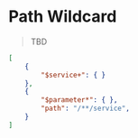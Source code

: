 # Path Wildcard

> TBD

```json
[
    {
        "$service+": { }
    },
    {
        "$parameter*": { },
        "path": "/**/service",
    }
]
```
